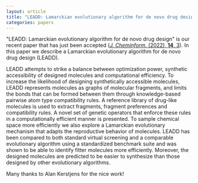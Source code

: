 ```yaml
---
layout: article
title: "LEADD: Lamarckian evolutionary algorithm for de novo drug design"
categories: papers
---
```


"LEADD: Lamarckian evolutionary algorithm for de novo drug design" is our recent paper that has just been accepted (<a href="/assets/papers/ak-leadd-paper.pdf" download><i>J. Cheminform.</i> (2022), <b>14</b>, 3</a>). In this paper we describe a Lamarckian evolutionary algorithm for de novo drug design (LEADD).

LEADD attempts to strike a balance between optimization power, synthetic accessibility of designed molecules and computational efficiency. To increase the likelihood of designing synthetically accessible molecules, LEADD represents molecules as graphs of molecular fragments, and limits the bonds that can be formed between them through knowledge-based pairwise atom type compatibility rules. A reference library of drug-like molecules is used to extract fragments, fragment preferences and compatibility rules. A novel set of genetic operators that enforce these rules in a computationally efficient manner is presented. To sample chemical space more efficiently we also explore a Lamarckian evolutionary mechanism that adapts the reproductive behavior of molecules. LEADD has been compared to both standard virtual screening and a comparable evolutionary algorithm using a standardized benchmark suite and was shown to be able to identify fitter molecules more efficiently. Moreover, the designed molecules are predicted to be easier to synthesize than those designed by other evolutionary algorithms.

Many thanks to Alan Kerstjens for the nice work!
